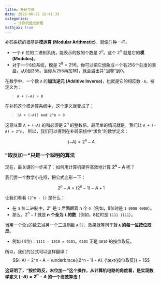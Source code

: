 ```yaml
---
title: 补码与模
date: 2025-06-21 15:41:33
categories:
    - 计算机组成原理
mathjax: true
---
```


补码系统的根基是**模运算 (Modular Arithmetic)**，就像时钟一样。

* 一个 n 位的二进制系统，能表示的数的个数是 $2^n$。这个 $2^n$ 就是它的**模 (Modulus)**。
* 对于一个8位系统，模是 $2^8 = 256$。你可以把它想象成一个有256个刻度的表盘，从0到255。当你从255再加1时，就会溢出并“回卷”到0。

在数学中，一个数 `A` 的**加法逆元 (Additive Inverse)**，也就是它的相反数 `-A`，被定义为：
> **`A + (-A) = 0`**

在补码这个模运算系统中，这个定义就变成了：
> **`(A + (-A)) mod 2^n = 0`**

这意味着 `A + (-A)` 的和必须是 $2^n$ 的整数倍。最简单的情况就是，我们让 `A + (-A) = 2^n`。
所以，我们可以得到在补码系统中“求负”的数学定义：

$$(-A) = 2^n - A$$

### "取反加一"只是一个聪明的算法

现在，最关键的一步来了：如何用计算机硬件高效地计算 **$2^n - A$** 呢？

我们耍一个数学小花招，把公式变形一下：

$$2^n - A = (2^n - 1) - A + 1$$

让我们看看 `(2^n - 1)` 是什么：
* 在 n 位二进制中，$2^n$ 是 `1` 后面跟着 n 个 `0`（例如，8位时是 `1 0000 0000`）。
* 那么，$2^n - 1$ 就是 **n 个全为 `1` 的数**（例如，8位时是 `1111 1111`）。

当用一个全`1`的数去减另一个二进制数 `A` 时，效果就等同于**对 `A` 的每一位按位取反**。
* 例如 (4位)：`1111 - 1010 = 0101`。`0101` 正是 `1010` 的按位取反。

所以，我们的公式可以这样翻译：
$$(-A) = 2^n - A = \underbrace{(2^n - 1) - A}_{\text{按位取反}} + 1$$

**这证明了，“按位取反，末位加一”这个操作，从计算机电路的角度看，是实现数学定义 $(-A) = 2^n - A$ 的一个高效算法！**
